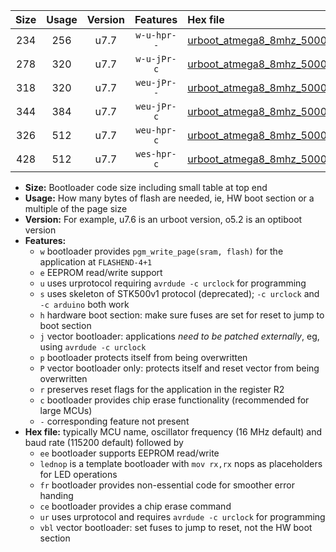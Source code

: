 |Size|Usage|Version|Features|Hex file|
|:-:|:-:|:-:|:-:|:--|
|234|256|u7.7|`w-u-hpr--`|[urboot_atmega8_8mhz_500000bps_lednop_fr_ur.hex](https://raw.githubusercontent.com/stefanrueger/urboot.hex/main/mcus/atmega8/fcpu_8mhz/500000_bps/urboot_atmega8_8mhz_500000bps_lednop_fr_ur.hex)|
|278|320|u7.7|`w-u-jPr-c`|[urboot_atmega8_8mhz_500000bps_lednop_fr_ce_ur_vbl.hex](https://raw.githubusercontent.com/stefanrueger/urboot.hex/main/mcus/atmega8/fcpu_8mhz/500000_bps/urboot_atmega8_8mhz_500000bps_lednop_fr_ce_ur_vbl.hex)|
|318|320|u7.7|`weu-jPr--`|[urboot_atmega8_8mhz_500000bps_ee_lednop_fr_ur_vbl.hex](https://raw.githubusercontent.com/stefanrueger/urboot.hex/main/mcus/atmega8/fcpu_8mhz/500000_bps/urboot_atmega8_8mhz_500000bps_ee_lednop_fr_ur_vbl.hex)|
|344|384|u7.7|`weu-jPr-c`|[urboot_atmega8_8mhz_500000bps_ee_lednop_fr_ce_ur_vbl.hex](https://raw.githubusercontent.com/stefanrueger/urboot.hex/main/mcus/atmega8/fcpu_8mhz/500000_bps/urboot_atmega8_8mhz_500000bps_ee_lednop_fr_ce_ur_vbl.hex)|
|326|512|u7.7|`weu-hpr-c`|[urboot_atmega8_8mhz_500000bps_ee_lednop_fr_ce_ur.hex](https://raw.githubusercontent.com/stefanrueger/urboot.hex/main/mcus/atmega8/fcpu_8mhz/500000_bps/urboot_atmega8_8mhz_500000bps_ee_lednop_fr_ce_ur.hex)|
|428|512|u7.7|`wes-hpr-c`|[urboot_atmega8_8mhz_500000bps_ee_lednop_fr_ce.hex](https://raw.githubusercontent.com/stefanrueger/urboot.hex/main/mcus/atmega8/fcpu_8mhz/500000_bps/urboot_atmega8_8mhz_500000bps_ee_lednop_fr_ce.hex)|

- **Size:** Bootloader code size including small table at top end
- **Usage:** How many bytes of flash are needed, ie, HW boot section or a multiple of the page size
- **Version:** For example, u7.6 is an urboot version, o5.2 is an optiboot version
- **Features:**
  + `w` bootloader provides `pgm_write_page(sram, flash)` for the application at `FLASHEND-4+1`
  + `e` EEPROM read/write support
  + `u` uses urprotocol requiring `avrdude -c urclock` for programming
  + `s` uses skeleton of STK500v1 protocol (deprecated); `-c urclock` and `-c arduino` both work
  + `h` hardware boot section: make sure fuses are set for reset to jump to boot section
  + `j` vector bootloader: applications *need to be patched externally*, eg, using `avrdude -c urclock`
  + `p` bootloader protects itself from being overwritten
  + `P` vector bootloader only: protects itself and reset vector from being overwritten
  + `r` preserves reset flags for the application in the register R2
  + `c` bootloader provides chip erase functionality (recommended for large MCUs)
  + `-` corresponding feature not present
- **Hex file:** typically MCU name, oscillator frequency (16 MHz default) and baud rate (115200 default) followed by
  + `ee` bootloader supports EEPROM read/write
  + `lednop` is a template bootloader with `mov rx,rx` nops as placeholders for LED operations
  + `fr` bootloader provides non-essential code for smoother error handing
  + `ce` bootloader provides a chip erase command
  + `ur` uses urprotocol and requires `avrdude -c urclock` for programming
  + `vbl` vector bootloader: set fuses to jump to reset, not the HW boot section
